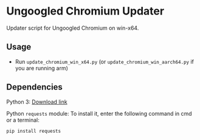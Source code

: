# Ungoogled Chromium Updater

Updater script for Ungoogled Chromium on win-x64.

## Usage

- Run `update_chromium_win_x64.py` (or `update_chromium_win_aarch64.py` if you are running arm)

## Dependencies

Python 3: [Download link](https://www.python.org/downloads/)

Python `requests` module: To install it, enter the following command in cmd or a terminal:

```
pip install requests
```
